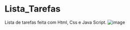 # Lista_Tarefas
Lista de tarefas feita com Html, Css e Java Script.
![image](https://user-images.githubusercontent.com/107079647/205399544-64fedad0-a974-4589-8a72-b404415606d3.png)
